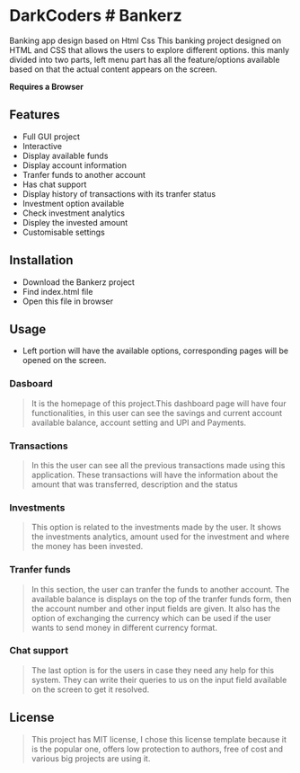 # DarkCoders # Bankerz

Banking app design based on Html Css
This banking project designed on HTML and CSS that allows the users to explore different options. this manly divided into two parts, left menu part has all the feature/options available based on that the actual content appears on the screen.

**Requires a Browser**

## Features

- Full GUI project
- Interactive
- Display available funds
- Display account information
- Tranfer funds to another account
- Has chat support
- Display history of transactions with its tranfer status
- Investment option available
- Check investment analytics
- Displey the invested amount
- Customisable settings

## Installation

- Download the Bankerz project
- Find index.html file
- Open this file in browser

## Usage

- Left portion will have the available options, corresponding pages will be opened on the screen.

### Dasboard

> It is the homepage of this project.This dashboard page will have four functionalities, in this user can see the savings and current account available balance, account setting and UPI and Payments.

### Transactions

> In this the user can see all the previous transactions made using this application. These transactions will have the information about the amount that was transferred, description and the status

### Investments

> This option is related to the investments made by the user. It shows the investments analytics, amount used for the investment and where the money has been invested.

### Tranfer funds

> In this section, the user can tranfer the funds to another account. The available balance is displays on the top of the tranfer funds form, then the account number and other input fields are given. It also has the option of exchanging the currency which can be used if the user wants to send money in different currency format.

### Chat support

> The last option is for the users in case they need any help for this system. They can write their queries to us on the input field available on the screen to get it resolved.

## License

> This project has MIT license, I chose this license template because it is the popular one, offers low protection to authors, free of cost and various big projects are using it.
